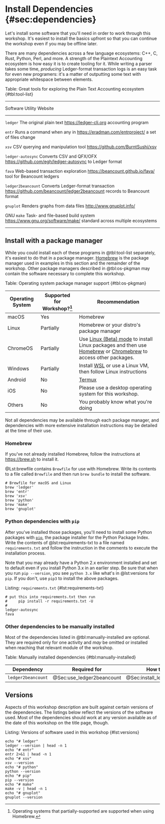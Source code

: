 # Install Dependencies {#sec:dependencies}

Let's install some software that you'll need in order to work through this workshop. It's easiest to install the basics upfront so that you can continue the workshop even if you may be offline later.

There are many dependencies across a few language ecosystems: C++, C, Rust, Python, Perl, and more. A strength of the Plaintext Accounting ecosystem is how easy it is to create tooling for it. While writing a parser takes some time, _producing_ Ledger-format transaction logs is an easy task for even new programers: it's a matter of outputting some text with appropriate whitespace between elements.

Table: Great tools for exploring the Plain Text Accounting ecosystem {#tbl:tool-list}

-----------------------------------------------------------------------------------------------------
Software           Utility                              Website
------------------ ------------------------------------ ---------------------------------------------
`ledger`           The original plain text              https://ledger-cli.org
                   accounting program

`entr`             Runs a command when any in           https://eradman.com/entrproject/
                   a set of files change

`xsv`              CSV querying and manipulation tool   https://github.com/BurntSushi/xsv

`ledger-autosync`  Converts CSV and QFX/OFX             https://github.com/egh/ledger-autosync
                   to Ledger format

`fava`             Web-based transaction exploration    https://beancount.github.io/fava/
                   tool for Beancount ledgers

`ledger2beancount` Converts Ledger-format transaction   https://github.com/beancount/ledger2beancount
                   records to Beancount format

`gnuplot`          Renders graphs from data files       http://www.gnuplot.info/

GNU `make`         Task- and file-based build system    https://www.gnu.org/software/make/
                   standard across multiple ecosystems

-----------------------------------------------------------------------------------------------------

## Install with a package manager

While you could install each of these programs in @tbl:tool-list separately, it's easiest to do that in a package manager. [Homebrew](https://brew.sh) is the package manager used in examples in this section and the remainder of the workshop. Other package managers described in @tbl:os-pkgman may contain the software necessary to complete this workshop.

Table: Operating system package manager support {#tbl:os-pkgman}

|Operating System|Supported for Workshop?[^os-support-notice]|Recommendation|
|------|--------|----|
|macOS|Yes|Homebrew|
|Linux|Partially|Homebrew or your distro's package manager|
| ChromeOS | Partially | Use [Linux (Beta) mode](https://support.google.com/chromebook/answer/9145439) to install Linux packages and then use [Homebrew](https://brew.sh)  or [Chromebrew](https://skycocker.github.io/chromebrew/) to access other packages. |
|Windows | Partially | Install [WSL](https://docs.microsoft.com/en-us/windows/wsl/install-win10) or use a Linux VM, then follow Linux instructions |
| Android | No | [Termux](https://termux.com/) |
|iOS | No | Please use a desktop operating system for this workshop. |
| Others| No | You probably know what you're doing

[^os-support-notice]: Operating systems that partially-supported are supported when using Homebrew.

Not all dependencies may be available through each package manager, and dependencies with more extensive installation instructions may be detailed at the time of their use.

### Homebrew

If you've not already installed Homebrew, follow the instructions at <https://brew.sh> to install it.

@Lst:brewfile contains `Brewfile` for use with Homebrew. Write its contents to a file called `Brewfile` and then run `brew bundle` to install the software.

```{#lst:brewfile .ruby caption="Brewfile" pipe="tee Brewfile"}
# Brewfile for macOS and Linux
brew 'ledger'
brew 'entr'
brew 'xsv'
brew 'python'
brew 'make'
brew 'gnuplot'
```

### Python dependencies with `pip`

After you've installed those packages, you'll need to install some Python packages with [`pip`](https://pypi.org/project/pip/), the package installer for the Python Package Index. Write the contents of @lst:requirements-txt to a file named `requirements.txt` and follow the instruction in the comments to execute the installation process.

Note that you may already have a Python 2.x environment installed and set to
default even if you install Python 3.x in an earlier step. Be sure that when
you run `pip --version`, you see `python 3.x` like what's in @lst:versions for
`pip`.
If you don't, use `pip3` to install the above packages.

Listing: `requirements.txt` {#lst:requirements-txt}

```{pipe="tee requirements.txt"}
# put this into requirements.txt then run
#     pip install -r requirements.txt -U
#
ledger-autosync
fava
```


### Other dependencies to be manually installed

Most of the dependencies listed in @tbl:manually-installed are optional. They are required only for one activity and _may_ be omitted or installed when reaching that relevant module of the workshop.

Table: Manually installed dependencies {#tbl:manually-installed}

| Dependency         | Required for | How to install                    |
|--------------------|--------------|---------------------|
| `ledger2beancount` | @Sec:use_ledger2beancount | @Sec:install_ledger2beancount |

## Versions

Aspects of this workshop description are built against certain versions of the dependencies.
The listings below reflect the versions of the software used. Most of the dependencies should
work at any version available as of the date of this workshop on the title page, though.

Listing: Versions of software used in this workshop {#lst:versions}

```{pipe="sh"}
echo "# ledger"
ledger --version | head -n 1
echo "# entr"
entr 2>&1 | head -n 1
echo "# xsv"
xsv --version
echo "# python"
python --version
echo "# pip"
pip --version
echo "# make"
make -v | head -n 1
echo "# gnuplot"
gnuplot --version
```


